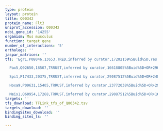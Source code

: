 ```yaml
---
type: protein
layout: protein
title: Q00342
protein_name: Flt3
uniprot_accession: Q00342
ncbi_gene_id: '14255'
organism: Mus musculus
function: target gene
number_of_interactions: '5'
orthologs: ''
jaspar_matrices: ''
tfs: 'Egr1,P08046,13653,TRED,inferred by curator,17202159%5Buid%5D,Yes

  Pax5,Q02650,18507,TRRUST,inferred by curator,16618805%5Buid%5D+OR+29087512%5Buid%5D,Yes

  Spi1,P17433,20375,TRRUST,inferred by curator,29087512%5Buid%5D+OR+24810486%5Buid%5D,Yes

  Hoxa9,P09631,15405,TRRUST,inferred by curator,23772038%5Buid%5D+OR+29087512%5Buid%5D+OR+16648484%5Buid%5D,Yes

  Meis1,Q60954,17268,TRRUST,inferred by curator,29087512%5Buid%5D+OR+16648484%5Buid%5D,Yes'
targets: ''
tfs_download: TFLink_tfs_of_Q00342.tsv
targets_download: ''
bindingSites_download: ''
binding_sites_ls: ''

---
```

